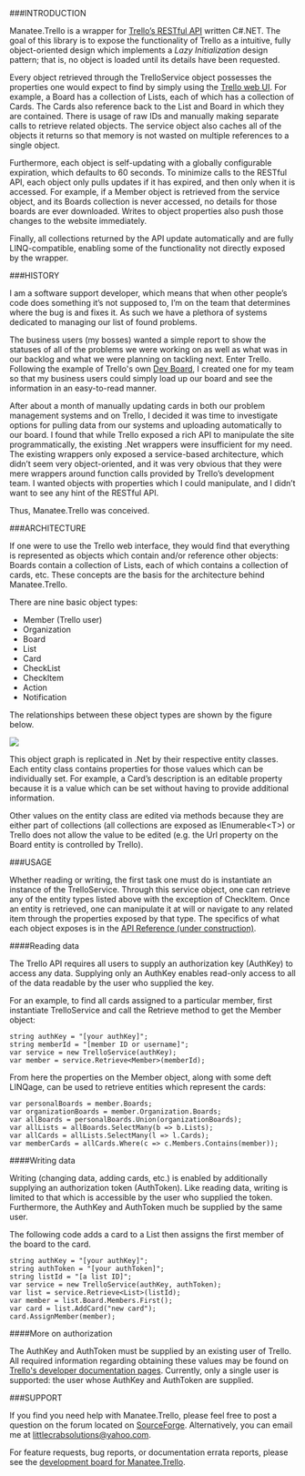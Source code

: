 ###INTRODUCTION

Manatee.Trello is a wrapper for [Trello’s RESTful API](https://trello.com/docs/api/index.html) written C#.NET.  The goal of this library is to expose the functionality of Trello as a intuitive, fully object-oriented design which implements a _Lazy Initialization_ design pattern; that is, no object is loaded until its details have been requested.

Every object retrieved through the TrelloService object possesses the properties one would expect to find by simply using the [Trello web UI](http://trello.com).  For example, a Board has a collection of Lists, each of which has a collection of Cards.  The Cards also reference back to the List and Board in which they are contained.  There is usage of raw IDs and manually making separate calls to retrieve related objects.  The service object also caches all of the objects it returns so that memory is not wasted on multiple references to a single object.

Furthermore, each object is self-updating with a globally configurable expiration, which defaults to 60 seconds.  To minimize calls to the RESTful API, each object only pulls updates if it has expired, and then only when it is accessed.  For example, if a Member object is retrieved from the service object, and its Boards collection is never accessed, no details for those boards are ever downloaded.  Writes to object properties also push those changes to the website immediately.

Finally, all collections returned by the API update automatically and are fully LINQ-compatible, enabling some of the functionality not directly exposed by the wrapper.

###HISTORY

I am a software support developer, which means that when other people’s code does something it’s not supposed to, I’m on the team that determines where the bug is and fixes it.  As such we have a plethora of systems dedicated to managing our list of found problems.

The business users (my bosses) wanted a simple report to show the statuses of all of the problems we were working on as well as what was in our backlog and what we were planning on tackling next.  Enter Trello.  Following the example of Trello's own [Dev Board](https://trello.com/dev), I created one for my team so that my business users could simply load up our board and see the information in an easy-to-read manner.

After about a month of manually updating cards in both our problem management systems and on Trello, I decided it was time to investigate options for pulling data from our systems and uploading automatically to our board.  I found that while Trello exposed a rich API to manipulate the site programmatically, the existing .Net wrappers were insufficient for my need.  The existing wrappers only exposed a service-based architecture, which didn’t seem very object-oriented, and it was very obvious that they were mere wrappers around function calls provided by Trello’s development team.  I wanted objects with properties which I could manipulate, and I didn’t want to see any hint of the RESTful API.

Thus, Manatee.Trello was conceived.
 
###ARCHITECTURE

If one were to use the Trello web interface, they would find that everything is represented as objects which contain and/or reference other objects:  Boards contain a collection of Lists, each of which contains a collection of cards, etc.  These concepts are the basis for the architecture behind Manatee.Trello.

There are nine basic object types:

- Member (Trello user)
- Organization
- Board
- List
- Card
- CheckList
- CheckItem
- Action
- Notification

The relationships between these object types are shown by the figure below.

![](OrgChart.emf)

This object graph is replicated in .Net by their respective entity classes.  Each entity class contains properties for those values which can be individually set.  For example, a Card’s description is an editable property because it is a value which can be set without having to provide additional information.

Other values on the entity class are edited via methods because they are either part of collections (all collections are exposed as IEnumerable&lt;T&gt;) or Trello does not allow the value to be edited (e.g. the Url property on the Board entity is controlled by Trello).

###USAGE

Whether reading or writing, the first task one must do is instantiate an instance of the TrelloService.  Through this service object, one can retrieve any of the entity types listed above with the exception of CheckItem.  Once an entity is retrieved, one can manipulate it at will or navigate to any related item through the properties exposed by that type.  The specifics of what each object exposes is in the [API Reference (under construction)]().

####Reading data

The Trello API requires all users to supply an authorization key (AuthKey) to access any data.  Supplying only an AuthKey enables read-only access to all of the data readable by the user who supplied the key.

For an example, to find all cards assigned to a particular member, first instantiate TrelloService and call the Retrieve method to get the Member object:

    string authKey = "[your authKey]";
    string memberId = "[member ID or username]";
    var service = new TrelloService(authKey);
    var member = service.Retrieve<Member>(memberId);

From here the properties on the Member object, along with some deft LINQage, can be used to retrieve entities which represent the cards:

    var personalBoards = member.Boards;
    var organizationBoards = member.Organization.Boards;
    var allBoards = personalBoards.Union(organizationBoards);
    var allLists = allBoards.SelectMany(b => b.Lists);
    var allCards = allLists.SelectMany(l => l.Cards);
    var memberCards = allCards.Where(c => c.Members.Contains(member));

####Writing data

Writing (changing data, adding cards, etc.) is enabled by additionally supplying an authorization token (AuthToken).  Like reading data, writing is limited to that which is accessible by the user who supplied the token.  Furthermore, the AuthKey and AuthToken much be supplied by the same user.

The following code adds a card to a List then assigns the first member of the board to the card.

    string authKey = "[your authKey]";
    string authToken = "[your authToken]";
    string listId = "[a list ID]";
    var service = new TrelloService(authKey, authToken);
    var list = service.Retrieve<List>(listId);
    var member = list.Board.Members.First();
    var card = list.AddCard("new card");
    card.AssignMember(member);

####More on authorization

The AuthKey and AuthToken must be supplied by an existing user of Trello.  All required information regarding obtaining these values may be found on [Trello's developer documentation pages](http://trello.com/docs/).  Currently, only a single user is supported: the user whose AuthKey and AuthToken are supplied.

###SUPPORT

If you find you need help with Manatee.Trello, please feel free to post a question on the forum located on [SourceForge](http://sourceforge.net/p/manateetrello/discussion/?source=navbar).  Alternatively, you can email me at [littlecrabsolutions@yahoo.com](mailto:littlecrabsolutions@yahoo.com).

For feature requests, bug reports, or documentation errata reports, please see the [development board for Manatee.Trello](https://trello.com/board/manatee-trello-net/5144051cbd0da6681200201e).